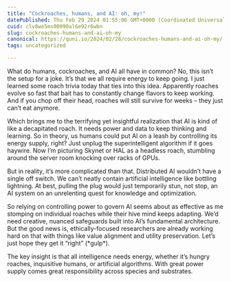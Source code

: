 ```yaml
---
title: "Cockroaches, humans, and AI: oh, my!"
datePublished: Thu Feb 29 2024 01:55:06 GMT+0000 (Coordinated Universal Time)
cuid: clv8we5ms00090al6e92r6wbn
slug: cockroaches-humans-and-ai-oh-my
canonical: https://quni.io/2024/02/28/cockroaches-humans-and-ai-oh-my/
tags: uncategorized

---
```


What do humans, cockroaches, and AI all have in common? No, this isn’t the setup for a joke. It’s that we all require energy to keep going. I just learned some roach trivia today that ties into this idea. Apparently roaches evolve so fast that bait has to constantly change flavors to keep working. And if you chop off their head, roaches will still survive for weeks – they just can’t eat anymore.

Which brings me to the terrifying yet insightful realization that AI is kind of like a decapitated roach. It needs power and data to keep thinking and learning. So in theory, us humans could put AI on a leash by controlling its energy supply, right? Just unplug the superintelligent algorithm if it goes haywire. Now I’m picturing Skynet or HAL as a headless roach, stumbling around the server room knocking over racks of GPUs.

But in reality, it’s more complicated than that. Distributed AI wouldn’t have a single off switch. We can’t neatly contain artificial intelligence like bottling lightning. At best, pulling the plug would just temporarily stun, not stop, an AI system on an unrelenting quest for knowledge and optimization.

So relying on controlling power to govern AI seems about as effective as me stomping on individual roaches while their hive mind keeps adapting. We’d need creative, nuanced safeguards built into AI’s fundamental architecture. But the good news is, ethically-focused researchers are already working hard on that with things like value alignment and utility preservation. Let’s just hope they get it “right” (\*gulp\*).

The key insight is that all intelligence needs energy, whether it’s hungry roaches, inquisitive humans, or artificial algorithms. With great power supply comes great responsibility across species and substrates.
